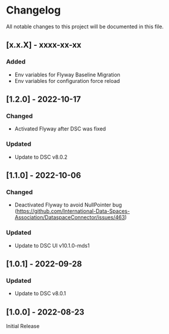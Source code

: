 # Changelog
All notable changes to this project will be documented in this file.

## [x.x.X] - xxxx-xx-xx

### Added
- Env variables for Flyway Baseline Migration
- Env variables for configuration force reload


## [1.2.0] - 2022-10-17

### Changed
- Activated Flyway after DSC was fixed

### Updated
- Update to DSC v8.0.2


## [1.1.0] - 2022-10-06

### Changed
- Deactivated Flyway to avoid NullPointer bug (https://github.com/International-Data-Spaces-Association/DataspaceConnector/issues/463)

### Updated
- Update to DSC UI v10.1.0-mds1


## [1.0.1] - 2022-09-28

### Updated
- Update to DSC v8.0.1

## [1.0.0] - 2022-08-23
Initial Release
